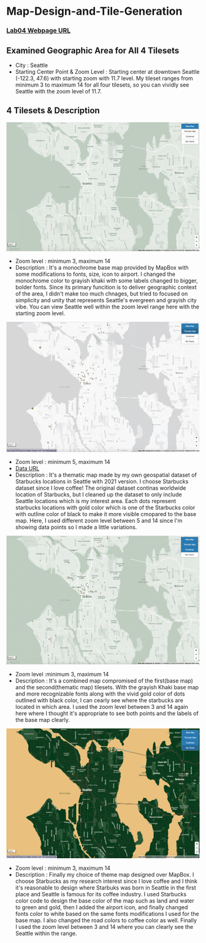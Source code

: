 # Map-Design-and-Tile-Generation

### [Lab04 Webpage URL](https://april429.github.io/Map-Design-and-Tile-Generation/)

## Examined Geographic Area for All 4 Tilesets
- City : Seattle
- Starting Center Point & Zoom Level : Starting center at downtown Seattle (-122.3, 47.6) with starting zoom with 11.7 level. My tileset ranges from minimum 3 to maximum 14 for all four tilesets, so you can vividly see Seattle with the zoom level of 11.7.

## 4 Tilesets & Description
![Base Map](img/base.png)
- Zoom level : minimum 3, maximum 14
- Description : It's a monochrome base map provided by MapBox with some modifications to fonts, size, icon to airport. I changed the monochrome color to grayish khaki with some labels changed to bigger, bolder fonts. Since its primary funcition is to deliver geographic context of the area, I didn't make too much chnages, but tried to focused on simplicity and unity that represents Seattle's evergreen and grayish city vibe. You can view Seattle well within the zoom level range here with the starting zoom level.

![Thematic Map](img/thematic.png)
- Zoom level : minimum 5, maximum 14
- [Data URL](https://www.kaggle.com/datasets/kukuroo3/starbucks-locations-worldwide-2021-version?resource=download)
- Description : It's a thematic map made by my own geospatial dataset of Starbucks locations in Seattle with 2021 version. I choose Starbucks dataset since I love coffee! The original dataset continas worldwide location of Starbucks, but I cleaned up the dataset to only include Seattle locations which is my interest area. Each dots represent starbucks locations with gold color which is one of the Starbucks color with outline color of black to make it more visible cmopared to the base map. Here, I used different zoom level between 5 and 14 since I'm showing data points so I made a little variations.

![Combined Map](img/combined.png)
- Zoom level :minimum 3, maximum 14
- Description : It's a combined map compromised of the first(base map) and the second(thematic map) tilesets. With the grayish Khaki base map and more recognizable fonts along with the vivid gold color of dots outlined with black color, I can cearly see where the starbucks are located in which area. I used the zoom level between 3 and 14 again here where I thought it's appropriate to see both points and the labels of the base map clearly.

![Starbucks Theme Map](img/myTheme.png)
- Zoom level : minimum 3, maximum 14
- Description : Finally my choice of theme map designed over MapBox. I choose Starbucks as my research interest since I love coffee and I think it's reasonable to design where Starbuks was born in Seattle in the first place and Seattle is famous for its coffee industry. I used Starbucks color code to design the base color of the map such as land and water to green and gold, then I added the airport icon, and finally changed fonts color to white based on the same fonts modifications I used for the base map. I also changed the road colors to coffee color as well. Finally I used the zoom level between 3 and 14 where you can clearly see the Seattle within the range.
